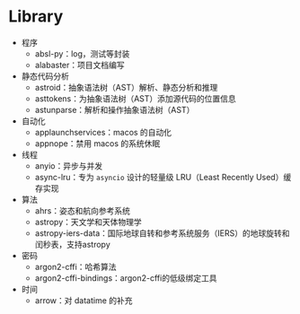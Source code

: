 # Library

* 程序
  * absl-py：log，测试等封装
  * alabaster：项目文档编写
* 静态代码分析
  * astroid：抽象语法树（AST）解析、静态分析和推理
  * asttokens：为抽象语法树（AST）添加源代码的位置信息
  * astunparse：解析和操作抽象语法树（AST）
* 自动化
  * applaunchservices：macos 的自动化
  * appnope：禁用 macos 的系统休眠
* 线程
  * anyio：异步与并发
  * async-lru：专为 `asyncio` 设计的轻量级 LRU（Least Recently Used）缓存实现
* 算法
  * ahrs：姿态和航向参考系统
  * astropy：天文学和天体物理学
  * astropy-iers-data：国际地球自转和参考系统服务（IERS）的地球旋转和闰秒表，支持astropy
* 密码
  * argon2-cffi：哈希算法
  * argon2-cffi-bindings：argon2-cffi的低级绑定工具
* 时间
  * arrow：对 datatime 的补充
